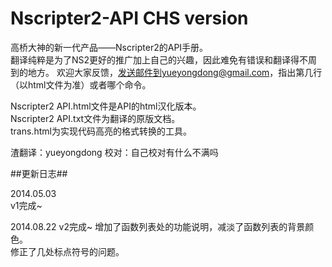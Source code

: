 Nscripter2-API CHS version
==============

高桥大神的新一代产品——Nscripter2的API手册。    
翻译纯粹是为了NS2更好的推广加上自己的兴趣，因此难免有错误和翻译得不周到的地方。    欢迎大家反馈，发送邮件到yueyongdong@gmail.com，指出第几行（以html文件为准）或者哪个命令。

Nscripter2 API.html文件是API的html汉化版本。   
Nscripter2 API.txt文件为翻译的原版文档。   
trans.html为实现代码高亮的格式转换的工具。

渣翻译：yueyongdong 校对：自己校对有什么不满吗

##更新日志##

2014.05.03    
v1完成~

2014.08.22
v2完成~
增加了函数列表处的功能说明，减淡了函数列表的背景颜色。     
修正了几处标点符号的问题。     